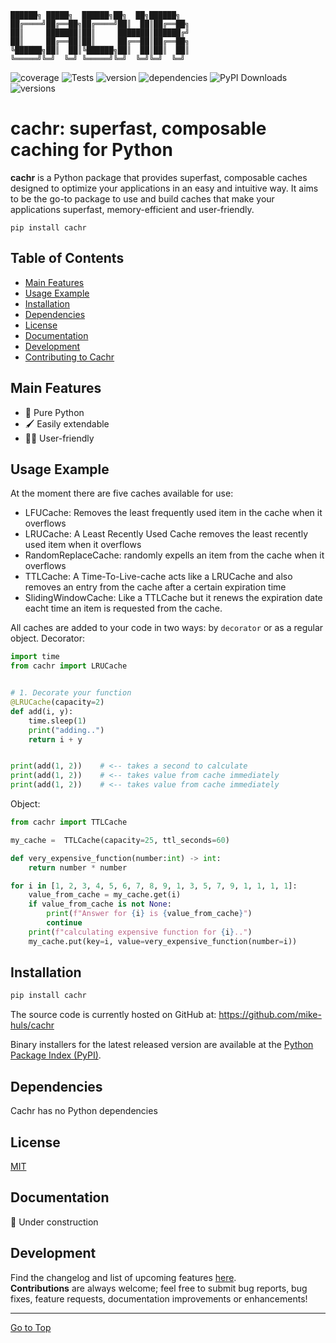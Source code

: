  ```text
 ██████╗ █████╗  ██████╗██╗  ██╗██████╗   
██╔════╝██╔══██╗██╔════╝██║  ██║██╔══██╗  
██║     ███████║██║     ███████║██████╔╝  
██║     ██╔══██║██║     ██╔══██║██╔══██╗  
╚██████╗██║  ██║╚██████╗██║  ██║██║  ██║  
 ╚═════╝╚═╝  ╚═╝ ╚═════╝╚═╝  ╚═╝╚═╝  ╚═╝  
```

![coverage](https://img.shields.io/codecov/c/github/mike-huls/cachr)
![Tests](https://github.com/mike-huls/cachr/actions/workflows/tests.yml/badge.svg)
![version](https://img.shields.io/pypi/v/cachr?color=%2334D058&label=pypi%20package)
![dependencies](https://img.shields.io/librariesio/release/pypi/cachr)
![PyPI Downloads](https://img.shields.io/pypi/dm/cachr.svg?label=PyPI%20downloads)
![versions](https://img.shields.io/pypi/pyversions/cachr.svg?color=%2334D058)
# cachr: superfast, composable caching for Python

[//]: # (|         |                                                                                                                                                                                                                                                                                                                                                               |)

[//]: # (|---------|---------------------------------------------------------------------------------------------------------------------------------------------------------------------------------------------------------------------------------------------------------------------------------------------------------------------------------------------------------------|)

[//]: # (| Testing | ![coverage]&#40;https://img.shields.io/codecov/c/github/mike-huls/cachr&#41;                                                                                                                                                                                                                                                                                          |)

[//]: # (| Package | [![PyPI Latest Release]&#40;https://img.shields.io/pypi/v/cachr.svg&#41;]&#40;https://pypi.org/project/cachr/&#41; [![PyPI Downloads]&#40;https://img.shields.io/pypi/dm/cachr.svg?label=PyPI%20downloads&#41;]&#40;https://pypistats.org/packages/cachr&#41; <br/>![status]&#40;https://img.shields.io/pypi/status/cachr&#41; ![dependencies]&#40;https://img.shields.io/librariesio/release/pypi/cachr&#41; |)

[//]: # (| Meta    | ![GitHub License]&#40;https://img.shields.io/github/license/mike-huls/cachr&#41; ![implementation]&#40;https://img.shields.io/pypi/implementation/cachr&#41;  ![versions]&#40;https://img.shields.io/pypi/pyversions/cachr&#41;                                                                                                                                                       |)

[//]: # (| Social  | ![tweet]&#40;https://img.shields.io/twitter/url?style=social&url=https%3A%2F%2Fgithub.com%2Fmike-huls%2Fcachr&#41; ![xfollow]&#40;https://img.shields.io/twitter/follow/mike_huls?style=social&#41;                                                                                                                                                                           | )

**cachr** is a Python package that provides superfast, composable caches designed to 
optimize your applications in an easy and intuitive way.
It aims to be the go-to package to use and build caches that make your applications 
superfast, memory-efficient and user-friendly.
```shell
pip install cachr
```

## Table of Contents
- [Main Features](#main-features)
- [Usage Example](#Usage-example)
- [Installation](#Installation)
- [Dependencies](#Dependencies)
- [License](#license)
- [Documentation](#documentation)
- [Development](#development)
- [Contributing to Cachr](#Development)

## Main Features
- 🐍 Pure Python
- 🖌 Easily extendable
- 👨‍🎨 User-friendly

## Usage Example
At the moment there are five caches available for use: 
- LFUCache: Removes the least frequently used item in the cache when it overflows
- LRUCache: A Least Recently Used Cache removes the least recently used item when it overflows
- RandomReplaceCache: randomly expells an item from the cache when it overflows
- TTLCache: A Time-To-Live-cache acts like a LRUCache and also removes an entry from the cache after a certain expiration time
- SlidingWindowCache: Like a TTLCache but it renews the expiration date eacht time an item is requested from the cache.

All caches are added to your code in two ways: by `decorator` or as a regular object.
Decorator:
```python
import time
from cachr import LRUCache


# 1. Decorate your function
@LRUCache(capacity=2)
def add(i, y):
    time.sleep(1)
    print("adding..")
    return i + y


print(add(1, 2))    # <-- takes a second to calculate
print(add(1, 2))    # <-- takes value from cache immediately 
print(add(1, 2))    # <-- takes value from cache immediately 
```

Object:
```python
from cachr import TTLCache

my_cache =  TTLCache(capacity=25, ttl_seconds=60)

def very_expensive_function(number:int) -> int:
    return number * number

for i in [1, 2, 3, 4, 5, 6, 7, 8, 9, 1, 3, 5, 7, 9, 1, 1, 1, 1]:
    value_from_cache = my_cache.get(i)
    if value_from_cache is not None:
        print(f"Answer for {i} is {value_from_cache}")
        continue
    print(f"calculating expensive function for {i}..")
    my_cache.put(key=i, value=very_expensive_function(number=i))
```



## Installation
```sh
pip install cachr
```
The source code is currently hosted on GitHub at:
https://github.com/mike-huls/cachr

Binary installers for the latest released version are available at the [Python
Package Index (PyPI)](https://pypi.org/project/cachr).

## Dependencies
Cachr has no Python dependencies

## License
[MIT](LICENSE.txt)

## Documentation
🔨 Under construction

## Development
Find the changelog and list of upcoming features [here](doc/CHANGELOG.md).
<br>
**Contributions** are always welcome; feel free to submit bug reports, bug fixes, feature requests, documentation improvements or enhancements!

<hr>

[Go to Top](#table-of-contents)
